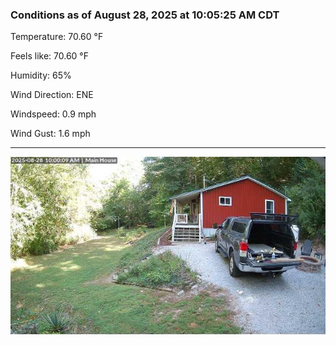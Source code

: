 ### Conditions as of August 28, 2025 at 10:05:25 AM CDT 

Temperature: 70.60 &deg;F

Feels like: 70.60 &deg;F

Humidity: 65%

Wind Direction: ENE

Windspeed: 0.9 mph

Wind Gust: 1.6 mph

---

<img src="./images/latest.jpeg"/>

